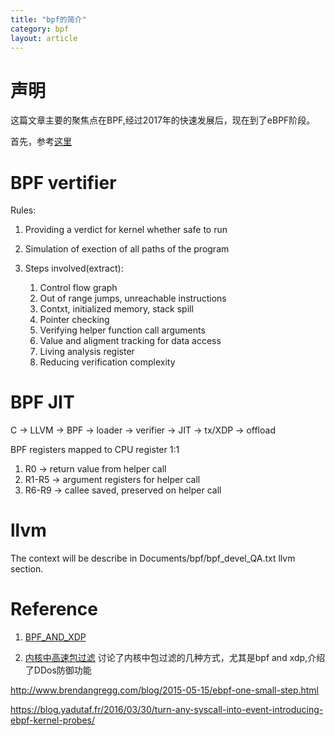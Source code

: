 ```yaml
---
title: "bpf的简介"
category: bpf
layout: article
---
```


# 声明
这篇文章主要的聚焦点在BPF,经过2017年的快速发展后，现在到了eBPF阶段。

首先，参考[这里](https://linux.cn/article-9507-1.html)



# BPF vertifier

Rules:

1. Providing a verdict for kernel whether safe to run

2. Simulation of exection of all paths of the program

3. Steps involved(extract):
	1. Control flow graph
	2. Out of range jumps, unreachable instructions
	3. Contxt, initialized memory, stack spill
	4. Pointer checking
	5. Verifying helper function call arguments
	6. Value and aligment tracking for data access
	7. Living analysis register
	8. Reducing verification complexity


# BPF JIT
C -> LLVM -> BPF -> loader -> verifier -> JIT -> tx/XDP -> offload

BPF registers mapped to CPU register 1:1

1. R0 -> return value from helper call
2. R1-R5 -> argument registers for helper call
3. R6-R9 -> callee saved, preserved on helper call



# llvm
The context will be describe in Documents/bpf/bpf_devel_QA.txt llvm section.



# Reference
1. [BPF_AND_XDP](http://schd.ws/hosted_files/ossna2017/da/BPFandXDP.pdf)

2. [内核中高速包过滤](https://cdn.shopify.com/s/files/1/0177/9886/files/phv2017-gbertin.pdf)
讨论了内核中包过滤的几种方式，尤其是bpf and xdp,介绍了DDos防御功能

http://www.brendangregg.com/blog/2015-05-15/ebpf-one-small-step.html

https://blog.yadutaf.fr/2016/03/30/turn-any-syscall-into-event-introducing-ebpf-kernel-probes/
